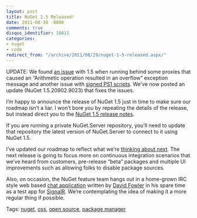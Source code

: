 ```yaml
---
layout: post
title: NuGet 1.5 Released!
date: 2011-08-30 -0800
comments: true
disqus_identifier: 18811
categories:
- nuget
- code
redirect_from: "/archive/2011/08/29/nuget-1-5-released.aspx/"
---
```


UPDATE: We found [an issue](http://nuget.codeplex.com/workitem/1419)
with 1.5 when running behind some proxies that caused an “Arithmetic
operation resulted in an overflow” exception message and another issue
with [signed PS1
scripts](http://nuget.codeplex.com/workitem/1473 "NuGet Types issue").
We’ve now posted an update (NuGet 1.5.20902.9023) that fixes the issues.

I’m happy to announce the release of NuGet 1.5 just in time to make sure
our roadmap isn’t a liar. I won’t bore you by repeating the details of
the release, but instead direct you to the [NuGet 1.5 release
notes](http://docs.nuget.org/docs/release-notes/nuget-1.5 "NuGet 1.5 released.").

If you are running a private NuGet.Server repository, you’ll need to
update that repository the latest version of NuGet.Server to connect to
it using NuGet 1.5.

I’ve updated our roadmap to reflect what we’re [thinking about
next](http://nuget.codeplex.com/). The next release is going to focus
more on continuous integration scenarios that we’ve heard from
customers, pre-release “beta” packages and multiple UI improvements such
as allowing folks to disable package sources.

Also, on occasion, the NuGet feature team hangs out in a home-grown IRC
style web based [chat application](http://chatapp.apphb.com "Chat")
written by [David
Fowler](http://weblogs.asp.net/davidfowler/ "David Fowler") in his spare
time as a test app for
[SignalR](https://github.com/SignalR/SignalR "SignalR on Github"). We’re
contemplating the idea of making it a more regular thing if possible.

Tags: [nuget](https://haacked.com/tags/nuget/default.aspx),
[oss](https://haacked.com/tags/oss/default.aspx), [open
source](https://haacked.com/tags/open+source/default.aspx), [package
manager](https://haacked.com/tags/package+manager/default.aspx)

